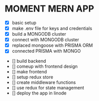 # MOMENT MERN APP
- [x] basic setup
- [x] make .env file for keys and credentials
- [x] build a MONGODB cluster
- [x] connect with MONGODB cluster
- [x] replaced mongoose with PRISMA ORM 
- [x] connected PRISMA with MONGO
- [] build backend
- [] comeup with frontend design
- [] make frontend
- [] setup redux store
- [] create middleware functions
- [] use redux for state management
- [] deploy the app in linode

